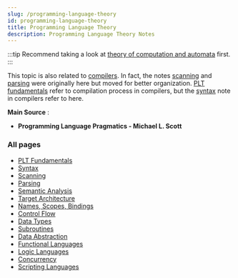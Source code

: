 ```yaml
---
slug: /programming-language-theory
id: programming-language-theory
title: Programming Language Theory
description: Programming Language Theory Notes
---
```


:::tip
Recommend taking a look at [theory of computation and automata](/theory-of-computation-and-automata) first.
:::

This topic is also related to [compilers](/compilers). In fact, the notes [scanning](/compilers/scanning) and [parsing](/compilers/parsing) were originally here but moved for better organization. [PLT fundamentals](programming-language-theory/plt-fundamentals) refer to compilation process in compilers, but the [syntax](/compilers/syntax) note in compilers refer to here.

**Main Source** :

- **Programming Language Pragmatics - Michael L. Scott**

### All pages

- [PLT Fundamentals](programming-language-theory/plt-fundamentals)
- [Syntax](programming-language-theory/syntax)
- [Scanning](programming-language-theory/scanning)
- [Parsing](programming-language-theory/parsing)
- [Semantic Analysis](programming-language-theory/semantic-analysis)
- [Target Architecture](programming-language-theory/target-architecture)
- [Names, Scopes, Bindings](programming-language-theory/names-scopes-bindings)
- [Control Flow](programming-language-theory/control-flow)
- [Data Types](programming-language-theory/data-types)
- [Subroutines](programming-language-theory/subroutines)
- [Data Abstraction](programming-language-theory/data-abstraction)
- [Functional Languages](programming-language-theory/functional-languages)
- [Logic Languages](programming-language-theory/logic-languages)
- [Concurrency](programming-language-theory/concurrency)
- [Scripting Languages](programming-language-theory/scripting-languages)
